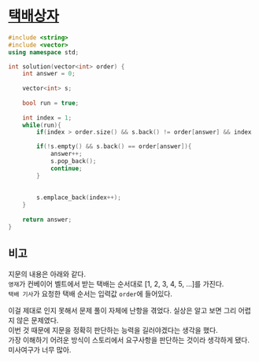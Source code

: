 # [택배상자](https://school.programmers.co.kr/learn/courses/30/lessons/131704)

```cpp
#include <string>
#include <vector>
using namespace std;

int solution(vector<int> order) {
    int answer = 0;
    
    vector<int> s;
    
    bool run = true;
    
    int index = 1;
    while(run){
        if(index > order.size() && s.back() != order[answer] && index != order[answer]) break;

        if(!s.empty() && s.back() == order[answer]){
            answer++;
            s.pop_back();
            continue;
        }
        
        
        s.emplace_back(index++);
    }
    
    return answer;
}
```

## 비고

지문의 내용은 아래와 같다.  
`영재`가 컨베이어 벨트에서 받는 택배는 순서대로 [1, 2, 3, 4, 5, ...]를 가진다.  
`택배 기사`가 요청한 택배 순서는 입력값 `order`에 들어있다.  

이걸 제대로 인지 못해서 문제 풀이 자체에 난항을 겪었다. 실상은 알고 보면 그리 어렵지 않은 문제였다.  
이번 것 때문에 지문을 정확히 판단하는 능력을 길러야겠다는 생각을 했다.  
가장 이해하기 어려운 방식이 스토리에서 요구사항을 판단하는 것이라 생각하게 됐다. 미사여구가 너무 많아.